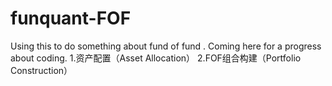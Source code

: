 # funquant-FOF
Using this to do something about fund of fund .
Coming here for a progress about coding.
1.资产配置（Asset Allocation）
2.FOF组合构建（Portfolio Construction）
